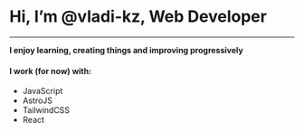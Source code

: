 # Hi, I’m @vladi-kz, Web Developer

---
**I enjoy learning, creating things and improving progressively**

#### I work (for now) with: 
- JavaScript
- AstroJS
- TailwindCSS
- React


<!---
vladi-kz/vladi-kz is a ✨ special ✨ repository because its `README.md` (this file) appears on your GitHub profile.
You can click the Preview link to take a look at your changes.
--->
